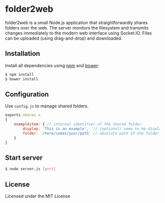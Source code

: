 folder2web
==========

folder2web is a small Node.js application that straightforwardly shares folders over the web. The server monitors the filesystem and transmits changes immediately to the modern web interface using Socket.IO. Files can be uploaded (using drag-and-drop) and downloaded.

## Installation

Install all dependencies using [npm](https://www.npmjs.org) and [bower](http://bower.io):

```sh
$ npm install
$ bower install
```

## Configuration

Use `config.js` to manage shared folders.

```js
exports.shares = 
{
	exampleitem: { // internal identifier of the shared folder
		display: 'This is an example',  // (optional) name to be displayed in the web interface
		folder: '/here/comes/your/path' // absolute path of the folder
	}
}
```

## Start server

```sh
$ node server.js [port]
```

## License

Licensed under the MIT License
